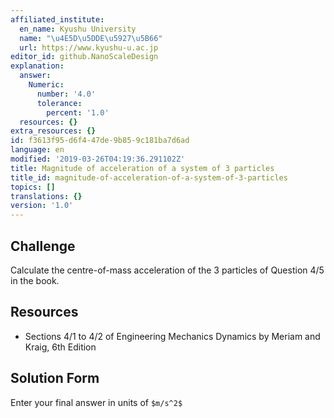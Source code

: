 ```yaml
---
affiliated_institute:
  en_name: Kyushu University
  name: "\u4E5D\u5DDE\u5927\u5B66"
  url: https://www.kyushu-u.ac.jp
editor_id: github.NanoScaleDesign
explanation:
  answer:
    Numeric:
      number: '4.0'
      tolerance:
        percent: '1.0'
  resources: {}
extra_resources: {}
id: f3613f95-d6f4-47de-9b85-9c181ba7d6ad
language: en
modified: '2019-03-26T04:19:36.291102Z'
title: Magnitude of acceleration of a system of 3 particles
title_id: magnitude-of-acceleration-of-a-system-of-3-particles
topics: []
translations: {}
version: '1.0'
---
```


## Challenge
Calculate the centre-of-mass acceleration of the 3 particles of Question 4/5 in the book.


## Resources
- Sections 4/1 to 4/2 of Engineering Mechanics Dynamics by Meriam and Kraig, 6th Edition


## Solution Form
Enter your final answer in units of `$m/s^2$`
